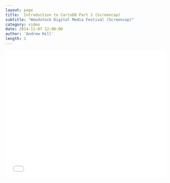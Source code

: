 ```yaml
---
layout: page
title:  Introduction to CartoDB Part 2 (Screencap)
subtitle: "Woodstock Digital Media Festival (Screencap)"
category: video
date: 2014-11-07 12:00:00
author: 'Andrew Hill'
length: 1
---
```


<iframe src="//player.vimeo.com/video/111287688" width="500" height="400" frameborder="0" webkitallowfullscreen mozallowfullscreen allowfullscreen></iframe>
